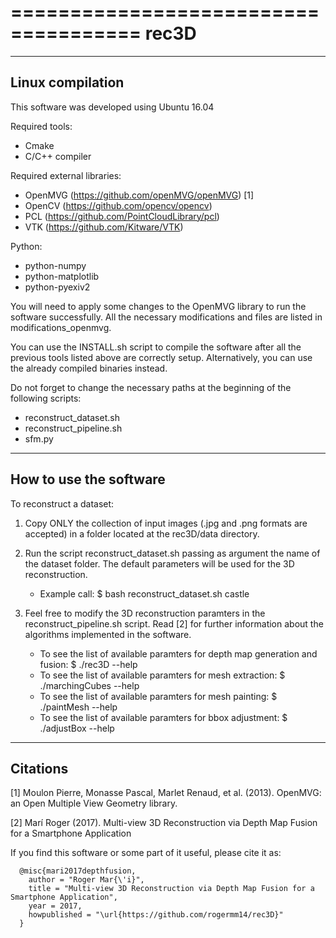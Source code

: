 =====================================
rec3D
=====================================



---------------------------------------------
Linux compilation
---------------------------------------------

This software was developed using Ubuntu 16.04

Required tools:
- Cmake
- C/C++ compiler

Required external libraries:
- OpenMVG (https://github.com/openMVG/openMVG) [1]
- OpenCV (https://github.com/opencv/opencv)
- PCL (https://github.com/PointCloudLibrary/pcl)
- VTK (https://github.com/Kitware/VTK)

Python:
- python-numpy
- python-matplotlib
- python-pyexiv2

You will need to apply some changes to the OpenMVG library to run the software successfully.
All the necessary modifications and files are listed in modifications_openmvg.

You can use the INSTALL.sh script to compile the software after all the previous tools listed
above are correctly setup. Alternatively, you can use the already compiled binaries instead.

Do not forget to change the necessary paths at the beginning of the following scripts:
- reconstruct_dataset.sh
- reconstruct_pipeline.sh
- sfm.py 


---------------------------------------------
How to use the software
---------------------------------------------

To reconstruct a dataset: 

1. Copy ONLY the collection of input images (.jpg and .png formats are accepted) in a folder 
   located at the rec3D/data directory.

2. Run the script reconstruct_dataset.sh passing as argument the name of the dataset folder.
   The default parameters will be used for the 3D reconstruction.
   - Example call: $ bash reconstruct_dataset.sh castle
  
3. Feel free to modify the 3D reconstruction paramters in the reconstruct_pipeline.sh script.
   Read [2] for further information about the algorithms implemented in the software.
   - To see the list of available paramters for depth map generation and fusion: $ ./rec3D --help
   - To see the list of available paramters for mesh extraction: $ ./marchingCubes --help
   - To see the list of available paramters for mesh painting: $ ./paintMesh --help
   - To see the list of available paramters for bbox adjustment: $ ./adjustBox --help
   


---------------------------------------------
Citations
---------------------------------------------

[1] Moulon Pierre, Monasse Pascal, Marlet Renaud, et al. (2013). OpenMVG: an Open Multiple View Geometry library.

[2] Marí Roger (2017). Multi-view 3D Reconstruction via Depth Map Fusion for a Smartphone Application

If you find this software or some part of it useful, please cite it as:

```
  @misc{mari2017depthfusion,
    author = "Roger Mar{\'i}",
    title = "Multi-view 3D Reconstruction via Depth Map Fusion for a Smartphone Application",
    year = 2017,
    howpublished = "\url{https://github.com/rogermm14/rec3D}" 
  }
```
